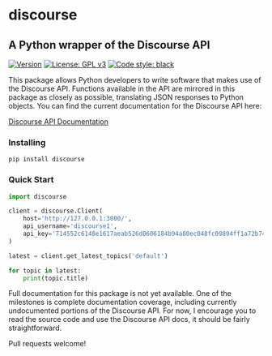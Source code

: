 # discourse
## A Python wrapper of the Discourse API

[![Version](https://img.shields.io/pypi/v/discourse)](https://pypi.org/project/discourse/)
[![License: GPL v3](https://img.shields.io/badge/License-GPLv3-blue.svg)](https://www.gnu.org/licenses/gpl-3.0)
[![Code style: black](https://img.shields.io/badge/code%20style-black-000000.svg)](https://github.com/psf/black)

This package allows Python developers to write software that makes use of the Discourse API. Functions available in the API are mirrored in this package as closely as possible, translating JSON responses to Python objects. You can find the current documentation for the Discourse API here:

[Discourse API Documentation](http://docs.discourse.org/)

### Installing

```
pip install discourse
```

### Quick Start

```python
import discourse

client = discourse.Client(
    host='http://127.0.0.1:3000/',
    api_username='discourse1',
    api_key='714552c6148e1617aeab526d0606184b94a80ec048fc09894ff1a72b740c5f19',
)

latest = client.get_latest_topics('default')

for topic in latest:
    print(topic.title)
```

Full documentation for this package is not yet available. One of the milestones is complete documentation coverage, including currently undocumented portions of the Discourse API. For now, I encourage you to read the source code and use the Discourse API docs, it should be fairly straightforward.

Pull requests welcome!
